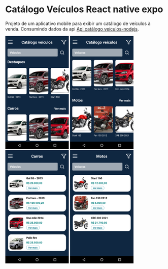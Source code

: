 # Catálogo Veículos React native expo

Projeto de um aplicativo mobile para exibir um catálogo de veículos à venda. Consumindo dados da api <a href="https://github.com/cesar99144/Api-CatalogosVeiculos-NodeJS" target="_blank">Api catálogo veículos-nodejs</a>. 

<p float="left">
    <img src="ImagensProjeto/1.Home.png" alt="drawing" width="200" >
    <img src="ImagensProjeto/2.Home.png" alt="drawing" width="200" >
    <img src="ImagensProjeto/3.Carros.png" alt="drawing" width="200">
    <img src="ImagensProjeto/4.Motos.png" alt="drawing" width="200">
</p>
